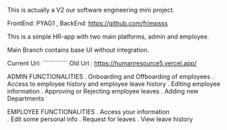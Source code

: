 This is actually a V2 our software engineering mini project.

FrontEnd: PYAG1 ,
BackEnd: https://github.com/frimpsss



This is a simple HR-app with two main platforms, admin and employee.




Main Branch contains base UI without integration.





Current Url: `````````````
Old Url : https://humanresource5.vercel.app/

ADMIN FUNCTIONALITIES
. Onboarding and Offboarding of employees
. Access to employee history and employee leave history
. Editing employee information
. Approving or Rejecting employee leaves
. Adding new Departments

EMPLOYEE FUNCTIONALITIES
. Access your information           
. Edit some personal info
. Request for leaves
. View leave history

